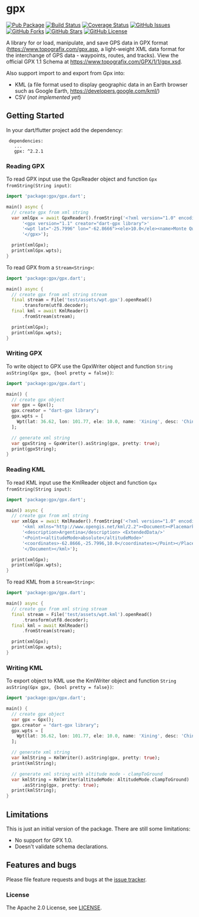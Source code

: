 gpx
======

[![Pub Package](https://img.shields.io/pub/v/gpx.svg)](https://pub.dartlang.org/packages/gpx)
[![Build Status](https://travis-ci.org/kb0/dart-gpx.svg?branch=master)](https://travis-ci.org/kb0/dart-gpx)
[![Coverage Status](https://coveralls.io/repos/github/kb0/dart-gpx/badge.svg?branch=master)](https://coveralls.io/github/kb0/dart-gpx?branch=master)
[![GitHub Issues](https://img.shields.io/github/issues/kb0/dart-gpx.svg?branch=master)](https://github.com/kb0/dart-gpx/issues)
[![GitHub Forks](https://img.shields.io/github/forks/kb0/dart-gpx.svg?branch=master)](https://github.com/kb0/dart-gpx/network)
[![GitHub Stars](https://img.shields.io/github/stars/kb0/dart-gpx.svg?branch=master)](https://github.com/kb0/dart-gpx/stargazers)
[![GitHub License](https://img.shields.io/badge/license-Apache%202-blue.svg)](https://raw.githubusercontent.com/kb0/dart-gpx/master/LICENSE)

A library for or load, manipulate, and save GPS data in GPX
format (https://www.topografix.com/gpx.asp, a light-weight XML data format for the interchange of
GPS data - waypoints, routes, and tracks).
View the official GPX 1.1 Schema at https://www.topografix.com/GPX/1/1/gpx.xsd.

Also support import to and export from Gpx into:

- KML (a file format used to display geographic data in an Earth browser such as Google
  Earth, https://developers.google.com/kml/)
- CSV (*not implemented yet*)

## Getting Started

In your dart/flutter project add the dependency:

```
 dependencies:
   ...
   gpx: ^2.2.1
```

### Reading GPX

To read GPX input use the GpxReader object and function `Gpx fromString(String input)`:

```dart
import 'package:gpx/gpx.dart';

main() async {
  // create gpx from xml string
  var xmlGpx = await GpxReader().fromString('<?xml version="1.0" encoding="UTF-8"?>'
      '<gpx version="1.1" creator="dart-gpx library">'
      '<wpt lat="-25.7996" lon="-62.8666"><ele>10.0</ele><name>Monte Quemado</name><desc>Argentina</desc></wpt>'
      '</gpx>');

  print(xmlGpx);
  print(xmlGpx.wpts);
}
```

To read GPX from a `Stream<String>`:

```dart
import 'package:gpx/gpx.dart';

main() async {
  // create gpx from xml string stream
  final stream = File('test/assets/wpt.gpx').openRead()
      .transform(utf8.decoder);
  final kml = await KmlReader()
      .fromStream(stream);

  print(xmlGpx);
  print(xmlGpx.wpts);
}
```

### Writing GPX

To write object to GPX use the GpxWriter object and
function `String asString(Gpx gpx, {bool pretty = false})`:

```dart
import 'package:gpx/gpx.dart';

main() {
  // create gpx object
  var gpx = Gpx();
  gpx.creator = "dart-gpx library";
  gpx.wpts = [
    Wpt(lat: 36.62, lon: 101.77, ele: 10.0, name: 'Xining', desc: 'China'),
  ];

  // generate xml string
  var gpxString = GpxWriter().asString(gpx, pretty: true);
  print(gpxString);
}
```

### Reading KML

To read KML input use the KmlReader object and function `Gpx fromString(String input)`:

```dart
import 'package:gpx/gpx.dart';

main() async {
  // create gpx from xml string
  var xmlGpx = await KmlReader().fromString('<?xml version="1.0" encoding="UTF-8"?> '
      '<kml xmlns="http://www.opengis.net/kml/2.2"><Document><Placemark><name>Monte Quemado</name>'
      '<description>Argentina</description> <ExtendedData/>'
      '<Point><altitudeMode>absolute</altitudeMode>'
      '<coordinates>-62.8666,-25.7996,10.0</coordinates></Point></Placemark>'
      '</Document></kml>');

  print(xmlGpx);
  print(xmlGpx.wpts);
}
```

To read KML from a `Stream<String>`:

```dart
import 'package:gpx/gpx.dart';

main() async {
  // create gpx from xml string stream
  final stream = File('test/assets/wpt.kml').openRead()
      .transform(utf8.decoder);
  final kml = await KmlReader()
      .fromStream(stream);

  print(xmlGpx);
  print(xmlGpx.wpts);
}
```

### Writing KML

To export object to KML use the KmlWriter object and
function `String asString(Gpx gpx, {bool pretty = false})`:

```dart
import 'package:gpx/gpx.dart';

main() {
  // create gpx object
  var gpx = Gpx();
  gpx.creator = "dart-gpx library";
  gpx.wpts = [
    Wpt(lat: 36.62, lon: 101.77, ele: 10.0, name: 'Xining', desc: 'China'),
  ];

  // generate xml string
  var kmlString = KmlWriter().asString(gpx, pretty: true);
  print(kmlString);

  // generate xml string with altitude mode - clampToGround
  var kmlString = KmlWriter(altitudeMode: AltitudeMode.clampToGround)
      .asString(gpx, pretty: true);
  print(kmlString);
}
```

## Limitations

This is just an initial version of the package. There are still some limitations:

- No support for GPX 1.0.
- Doesn't validate schema declarations.

## Features and bugs

Please file feature requests and bugs at the [issue tracker][tracker].

[tracker]: https://github.com/kb0/dart-gpx/issues

### License

The Apache 2.0 License, see [LICENSE](https://github.com/kb0/dart-gpx/raw/master/LICENSE).

